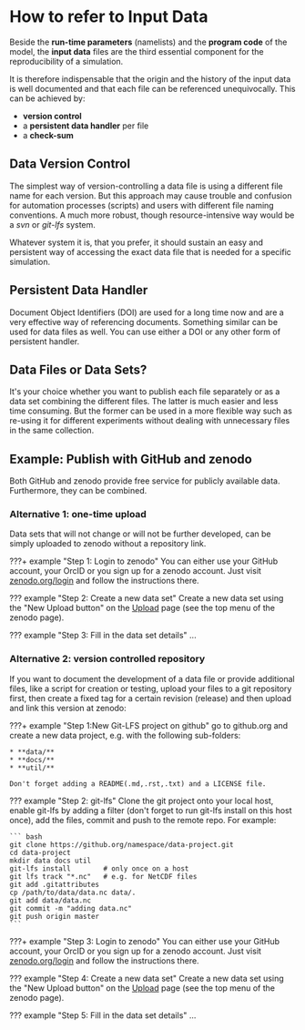 # How to refer to Input Data

Beside the **run-time parameters** (namelists) and the **program code** of the model, the **input data** files are the third essential component for the reproducibility of a simulation.

It is therefore indispensable that the origin and the history of the input data is well documented and that each file can be referenced unequivocally. This can be achieved by:

* **version control**
* a **persistent data handler** per file
* a **check-sum**



## Data Version Control

The simplest way of version-controlling a data file is using a different file name for each version. But this approach may cause trouble and confusion for automation processes (scripts) and users with different file naming conventions. A much more robust, though resource-intensive way would be a *svn* or *git-lfs* system. 

Whatever system it is, that you prefer, it should sustain an easy and persistent way of accessing the exact data file that is needed for a specific simulation. 



## Persistent Data Handler

Document Object Identifiers (DOI) are used for a long time now and are a very effective way of referencing documents. Something similar can be used for data files as well. You can use either a DOI or any other form of persistent handler.



## Data Files or Data Sets?

It's your choice whether you want to publish each file separately or as a  data set combining the different files. The latter is much easier and less time consuming. But the former can be used in a more flexible way such as re-using it for different experiments without dealing with unnecessary files in the same collection.



## Example: Publish with GitHub and zenodo

Both GitHub and zenodo provide free service for publicly available data. Furthermore, they can be combined.

### Alternative 1: one-time upload

Data sets that will not change or will not be further developed, can be simply uploaded to zenodo without a repository link.

???+ example "Step 1: Login to zenodo"
    You can either use your GitHub account, your OrcID or you sign up for a zenodo account. Just visit [zenodo.org/login](https://zenodo.org/login) and follow the instructions there.

??? example "Step 2: Create a new data set"
    Create a new data set using the "New Upload button" on the [Upload](https://zenodo.org/deposit) page (see the top menu of the zenodo page).

??? example "Step 3: Fill in the data set details"
    ...

### Alternative 2: version controlled repository

If you want to document the development of a data file or provide additional files, like a script for creation or testing, upload your files to a git repository first, then create a fixed tag for a certain revision (release) and then upload and link this version at zenodo:

???+ example "Step 1:New Git-LFS project on github"
    go to github.org and create a new data project, e.g. with the following sub-folders:
    

    * **data/**
    * **docs/**
    * **util/**
    
    Don't forget adding a README(.md,.rst,.txt) and a LICENSE file.

??? example "Step 2: git-lfs"
    Clone the git project onto your local host, enable git-lfs by adding a filter (don't forget to run git-lfs install on this host once), add the files, commit and push to the remote repo. For example:
    
    ``` bash
    git clone https://github.org/namespace/data-project.git
    cd data-project
    mkdir data docs util
    git-lfs install        # only once on a host
    git lfs track "*.nc"   # e.g. for NetCDF files
    git add .gitattributes
    cp /path/to/data/data.nc data/.
    git add data/data.nc
    git commit -m "adding data.nc"
    git push origin master
    ```
    
???+ example "Step 3: Login to zenodo"
    You can either use your GitHub account, your OrcID or you sign up for a zenodo account. Just visit [zenodo.org/login](https://zenodo.org/login) and follow the instructions there.

??? example "Step 4: Create a new data set"
    Create a new data set using the "New Upload button" on the [Upload](https://zenodo.org/deposit) page (see the top menu of the zenodo page).

??? example "Step 5: Fill in the data set details"
    ...

